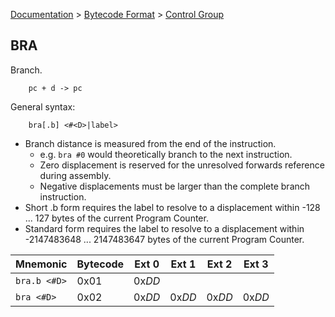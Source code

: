 [Documentation](../../README.md) > [Bytecode Format](../README.md) > [Control Group](../InstructionsControl.md)

## BRA

Branch.

        pc + d -> pc

General syntax:

        bra[.b] <#<D>|label>

* Branch distance is measured from the end of the instruction.
    - e.g. `bra #0` would theoretically branch to the next instruction.
    - Zero displacement is reserved for the unresolved forwards reference during assembly.
    - Negative displacements must be larger than the complete branch instruction.
* Short .b form requires the label to resolve to a displacement within -128 ... 127 bytes of the current Program Counter.
* Standard form requires the label to resolve to a displacement within -2147483648 ... 2147483647 bytes of the current Program Counter.

| Mnemonic | Bytecode | Ext 0 | Ext 1 | Ext 2 | Ext 3 |
| - | - | - | - | - | - |
| `bra.b <#D>`| 0x01 | 0x*DD* |
| `bra <#D>` | 0x02 | 0x*DD* | 0x*DD* | 0x*DD* | 0x*DD* |
